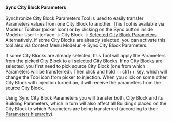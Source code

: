 #### Sync City Block Parameters ####

Synchronize City Block Parameters Tool is used to easily transfer Parameters values from one City Block to another. This Tool is available via Modelur Toolbar (picker icon) or by clicking on the Sync button inside Modelur User Interface → City Block → [Selected City Block Parameters](city_block/#buttons). Alternatively, if some City Blocks are already selected, you can activate this tool also via Context Menu Modelur → Sync City Block Parameters.

If some City Blocks are already selected, this Tool will apply the Parameters from the picked City Block to all selected City Blocks. If no City Blocks are selected, you first need to pick source City Block (one from which Parameters will be transferred). Then click and hold ++ctrl++ key, which will change the Tool icon from picker to injection. When you click on some other City Block with injection turned on, it will receive the parameters from the source City Block.

Using Sync City Block Parameters you will transfer both, City Block and its Building Parameters, which in turn will also affect all Buildings placed on the City Block to which Parameters are being transferred (according to their [Parameters hierarchy](/quickstart/#step-3-changing-the-parameters)).